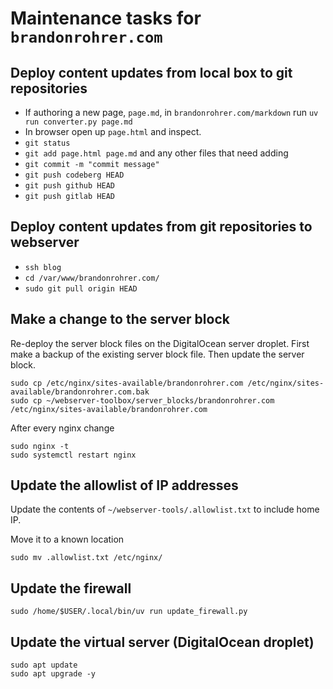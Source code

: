 # Maintenance tasks for `brandonrohrer.com`


## Deploy content updates from local box to git repositories

- If authoring a new page, `page.md`, in `brandonrohrer.com/markdown`
run `uv run converter.py page.md`
- In browser open up `page.html` and inspect.
- `git status`
- `git add page.html page.md` and any other files that need adding
- `git commit -m "commit message"`
- `git push codeberg HEAD`
- `git push github HEAD`
- `git push gitlab HEAD`

## Deploy content updates from git repositories to webserver

- `ssh blog`
- `cd /var/www/brandonrohrer.com/`
- `sudo git pull origin HEAD`

## Make a change to the server block

Re-deploy the server block files on the DigitalOcean server droplet.
First make a backup of the existing server block file.
Then update the server block.

```
sudo cp /etc/nginx/sites-available/brandonrohrer.com /etc/nginx/sites-available/brandonrohrer.com.bak
sudo cp ~/webserver-toolbox/server_blocks/brandonrohrer.com /etc/nginx/sites-available/brandonrohrer.com
```

After every nginx change

```
sudo nginx -t
sudo systemctl restart nginx
```

## Update the allowlist of IP addresses

Update the contents of `~/webserver-tools/.allowlist.txt` to include
home IP.

Move it to a known location

```
sudo mv .allowlist.txt /etc/nginx/
```

## Update the firewall

```
sudo /home/$USER/.local/bin/uv run update_firewall.py
```

## Update the virtual server (DigitalOcean droplet)

```
sudo apt update
sudo apt upgrade -y
```
